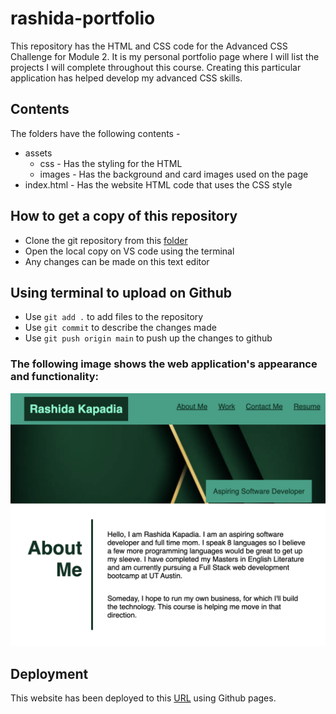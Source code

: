 # rashida-portfolio

This repository has the HTML and CSS code for the Advanced CSS Challenge for Module 2. It is my personal portfolio page where I will list the projects I will complete throughout this course. Creating this particular application has helped develop my advanced CSS skills.

## Contents
The folders have the following contents - 
* assets
    * css - Has the styling for the HTML
    * images - Has the background and card images used on the page
* index.html - Has the website HTML code that uses the CSS style

## How to get a copy of this repository

* Clone the git repository from this [folder](https://github.com/the-Coding-Boot-Camp-at-UT/UTA-VIRT-FSF-PT-09-2022-U-LOLC)
* Open the local copy on VS code using the terminal
* Any changes can be made on this text editor

## Using terminal to upload on Github

* Use `git add .` to add files to the repository
* Use `git commit` to describe the changes made
* Use `git push origin main` to push up the changes to github

### The following image shows the web application's appearance and functionality:

![screenshot](https://github.com/rashida53/rashida-portfolio/blob/main/rashida-portfolio-sample.png?raw=true)


## Deployment

This website has been deployed to this [URL](https://rashida53.github.io/rashida-portfolio/) using Github pages.

